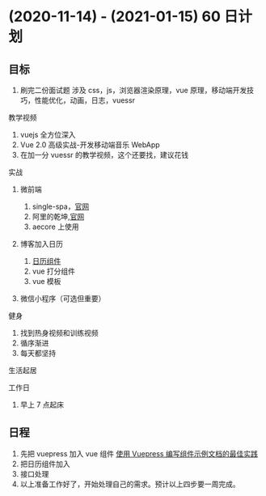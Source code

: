 # (2020-11-14) - (2021-01-15) 60 日计划

## 目标

1. 刷完二份面试题
   涉及 css，js，浏览器渲染原理，vue 原理，移动端开发技巧，性能优化，动画，日志，vuessr

教学视频

1. vuejs 全方位深入
2. Vue 2.0 高级实战-开发移动端音乐 WebApp
3. 在加一分 vuessr 的教学视频，这个还要找，建议花钱

实战

1. 微前端

   1. single-spa，[官网](https://zh-hans.single-spa.js.org/docs/recommended-setup/)
   2. 阿里的乾坤,[官网](https://github.com/umijs/qiankun)
   3. aecore 上使用

2. 博客加入日历

   1. [日历组件](https://github.com/nhn/tui.calendar)
   2. vue 打分组件
   3. vue 模板

3. 微信小程序（可选但重要）

健身

1. 找到热身视频和训练视频
2. 循序渐进
3. 每天都坚持

生活起居

工作日

1. 早上 7 点起床

## 日程

1. 先把 vuepress 加入 vue 组件
   [使用 Vuepress 编写组件示例文档的最佳实践](https://zhuanlan.zhihu.com/p/144979562?from_voters_page=true)
2. 把日历组件加入
3. 接口处理
4. 以上准备工作好了，开始处理自己的需求。预计以上四步要一周完成。
